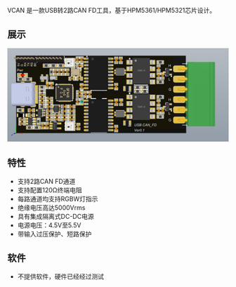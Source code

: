 VCAN 是一款USB转2路CAN FD工具，基于HPM5361/HPM5321芯片设计。

## 展示

![image-20251002120952410](./assets/image-20251002120952410.png)


## 特性

- 支持2路CAN FD通道
- 支持配置120Ω终端电阻
- 每路通道均支持RGBW灯指示
- 绝缘电压高达5000Vrms
- 具有集成隔离式DC-DC电源
- 电源电压：4.5V至5.5V
- 带输入过压保护、短路保护

## 软件

- 不提供软件，硬件已经经过测试



